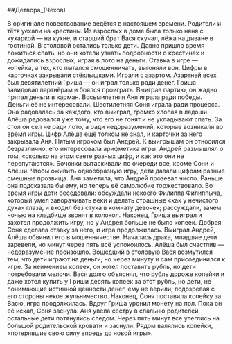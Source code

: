 ##Детвора_(Чехов)


В оригинале повествование ведётся в настоящем времени.
Родители и тётя уехали на крестины. Из взрослых в доме была только няня с кухаркой — на кухне, и старший брат Вася скучал, лёжа на диване в гостиной.
В столовой остались только дети. Давно пришло время ложиться спать, но они хотели узнать подробности о крестинах и дожидались взрослых, играя в лото на деньги. Ставка в игре — копейка, а тех, кто пытался смошенничать, выгоняли вон. Цифры в карточках закрывали стёклышками. Играли с азартом.
Азартней всех был девятилетний Гриша — он играл только ради денег.
Гриша завидовал партнёрам и боялся проиграть. Выиграв партию, он жадно прятал деньги в карман.
Восьмилетняя Аня играла ради победы. Деньги её не интересовали.
Шестилетняя Соня играла ради процесса. Она радовалась за каждого, кто выиграл, громко хлопая в ладоши.
Алёша радовался уже тому, что его не гонят и не укладывают спать.
За стол он сел не ради лото, а ради недоразумений, которые возникали во время игры.
Цифр Алёша ещё толком не знал, и карточки за него закрывала Аня.
Пятым игроком был Андрей.
К выигрышам он относился безразлично, его интересовала арифметика игры. Андрей размышлял о том, «сколько на этом свете разных цифр, и как это они не перепутаются».
Бочонки вытаскивали по очереди все, кроме Сони и Алёши. Чтобы оживить однообразную игру, дети давали цифрам разные смешные прозвища. Аня заметила, что Андрей прозевал число. Раньше она подсказала бы ему, но теперь её самолюбие торжествовало.
Во время игры дети беседовали: обсуждали некоего Филиппа Филиппыча, который умел заворачивать веки и делать страшные «как у нечистого духа» глаза, и входил без стука в комнату девочек; рассуждали, зачем ночью на кладбище звонят в колокол.
Наконец, Гриша выиграл и захотел продолжить игру, но у Андрея больше не было копеек. Добрая Соня сделала ставку за него, и игра продолжилась. Выиграл Андрей, Алёша обвинил его в мошенничестве. Началась драка, младшие дети заревели, но минут через пять всё успокоилось. Алёша был счастлив — недоразумение произошло.
Вошедший в столовую Вася возмутился тем, что дети играют на деньги, но через минуту и сам присоединился к игре. За неимением копеек, он хотел поставить рубль, но дети потребовали мелочи. Вася долго объяснял, что рубль дороже копейки и даже хотел купить у Гриши десять копеек за этот рубль, но дети, не понимающие истинной ценности денег, ему не верили, подозревая с его стороны некое жульничество.
Наконец, Соня поставила копейку за Васю, игра продолжилась. Вдруг Гриша уронил монету на пол. Пока он её искал, Соня заснула.
Аня увела сестру в спальню родителей, остальные дети потянулись следом. Через пять минут все улеглись на большой родительской кровати и заснули. Рядом валялись копейки, «потерявшие свою силу впредь до новой игры».

